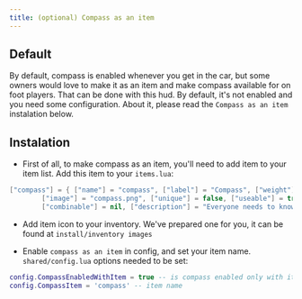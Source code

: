 ```yaml
---
title: (optional) Compass as an item
---
```


## Default
By default, compass is enabled whenever you get in the car, but some owners would love to make it as an item and make compass available for on foot players. That can be done with this hud. By default, it's not enabled and you need some configuration. About it, please read the `Compass as an item` instalation below.

## Instalation
- First of all, to make compass as an item, you'll need to add item to your item list. Add this item to your `items.lua`:
```lua
["compass"] = { ["name"] = "compass", ["label"] = "Compass", ["weight"] = 5, ["type"] = "item",
        ["image"] = "compass.png", ["unique"] = false, ["useable"] = true, ["shouldClose"] = false,
        ["combinable"] = nil, ["description"] = "Everyone needs to know where the hell they are..." }
```
- Add item icon to your inventory. We've prepared one for you, it can be found at `install/inventory images`

- Enable `compass as an item` in config, and set your item name. `shared/config.lua` options needed to be set:
```lua
config.CompassEnabledWithItem = true -- is compass enabled only with item?
config.CompassItem = 'compass' -- item name
```

